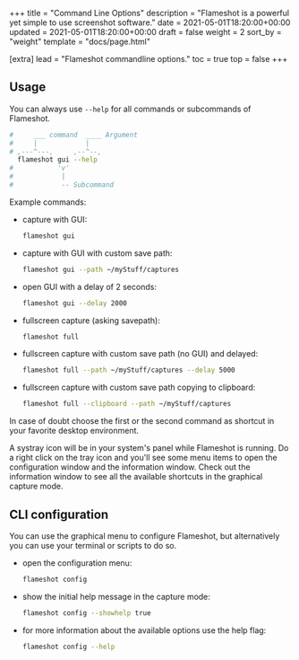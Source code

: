 +++
title = "Command Line Options"
description = "Flameshot is a powerful yet simple to use screenshot software."
date = 2021-05-01T18:20:00+00:00
updated = 2021-05-01T18:20:00+00:00
draft = false
weight = 2
sort_by = "weight"
template = "docs/page.html"

[extra]
lead = "Flameshot commandline options."
toc = true
top = false
+++

## Usage

You can always use `--help` for all commands or subcommands of Flameshot.

```sh
#     ___ command  ____ Argument
#     |            |
# ,---^---,     ,--^--,
  flameshot gui --help
#           'v'
#            |
#            -- Subcommand
```

Example commands:

- capture with GUI:

   ```sh
   flameshot gui
   ```

- capture with GUI with custom save path:

   ```sh
   flameshot gui --path ~/myStuff/captures
   ```

- open GUI with a delay of 2 seconds:

   ```sh
   flameshot gui --delay 2000
   ```

- fullscreen capture (asking savepath):

   ```sh
   flameshot full
   ```

- fullscreen capture with custom save path (no GUI) and delayed:

   ```sh
   flameshot full --path ~/myStuff/captures --delay 5000
   ```

- fullscreen capture with custom save path copying to clipboard:

   ```sh
   flameshot full --clipboard --path ~/myStuff/captures
   ```

In case of doubt choose the first or the second command as shortcut in your favorite desktop environment.

A systray icon will be in your system's panel while Flameshot is running.
Do a right click on the tray icon and you'll see some menu items to open the configuration window and the information window.
Check out the information window to see all the available shortcuts in the graphical capture mode.


## CLI configuration

You can use the graphical menu to configure Flameshot, but alternatively you can use your terminal or scripts to do so.

- open the configuration menu:

    ```sh
    flameshot config
    ```

- show the initial help message in the capture mode:

    ```sh
    flameshot config --showhelp true

- for more information about the available options use the help flag:

    ```sh
    flameshot config --help
    ```
